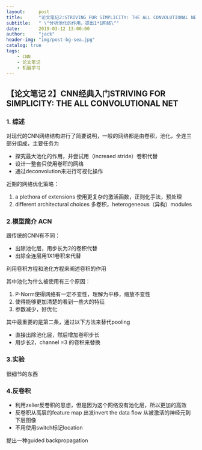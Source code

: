 ```yaml
---
layout:     post
title:      "论文笔记2:STRIVING FOR SIMPLICITY: THE ALL CONVOLUTIONAL NETk"
subtitle:   " \"分析池化的作用，提出1*1网络\""
date:       2019-03-12 13:00:00
author:     "jack"
header-img: "img/post-bg-sea.jpg"
catalog: true
tags:
    - CNN
    - 论文笔记
    - 机器学习
---
```



## 【论文笔记 2】CNN经典入门STRIVING FOR SIMPLICITY: THE ALL CONVOLUTIONAL NET

### 1. 综述

对现代的CNN网络结构进行了简要说明，一般的网络都是由卷积，池化，全连三部分组成，主要任务为

- 探究最大池化的作用，并尝试用（increaed stride）卷积代替
- 设计一整套只使用卷积的网络
- 通过deconvolution来进行可视化操作

近期的网络优化策略：

1. a plethora of extensions  使用更复杂的激活函数，正则化手法，预处理
2. different architectural choices 多卷积，heterogeneous（异构）modules

### 2.模型简介 ACN

跟传统的CNN有不同：

- 出除池化层，用步长为2的卷积代替
- 出除全连层用1X1卷积来代替

利用卷积方程和池化方程来阐述卷积的作用

其中池化为什么被使用有三个原因：

1. P-Norm使得网络有一定不变性，理解为平移，缩放不变性
2. 使得能够更加清楚的看到一些大的特征
3. 参数减少，好优化

其中最重要的是第二条，通过以下方法来替代pooling

- 直接出除池化层，然后增加卷积步长
- 用步长2，channel =3 的卷积来替换

### 3.实验

   很细节的东西

### 4.反卷积

- 利用zelier反卷积的思想，但是因为这个网络没有池化层，所以更加的高效
- 反卷积从高层的feature map 出发invert the data flow 从被激活的神经元到下层图像
- 不用使用switch标记location

提出一种guided backpropagation





